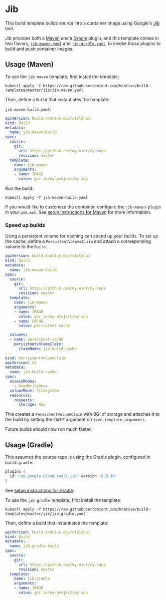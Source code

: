 # Jib

This build template builds source into a container image using Google's
[Jib](https://github.com/GoogleContainerTools/jib) tool.

Jib provides both a
[Maven](https://github.com/GoogleContainerTools/jib/tree/master/jib-maven-plugin)
and a
[Gradle](https://github.com/GoogleContainerTools/jib/tree/master/jib-gradle-plugin)
plugin, and this template comes in two flavors,
[`jib-maven.yaml`](./jib-maven.yaml) and [`jib-gradle.yaml`](./jib-gradle.yaml),
to invoke those plugins to build and push container images.

## Usage (Maven)

To use the `jib-maven` template, first install the template:

```shell
kubectl apply -f https://raw.githubusercontent.com/knative/build-templates/master/jib/jib-maven.yaml
```

Then, define a `Build` that instantiates the template:

`jib-maven-build.yaml`:
```yaml
apiVersion: build.knative.dev/v1alpha1
kind: Build
metadata:
  name: jib-maven-build
spec:
  source:
    git:
      url: https://github.com/my-user/my-repo
      revision: master
  template:
    name: jib-maven
    arguments:
    - name: IMAGE
      value: gcr.io/my-project/my-app
```

Run the build:

```shell
kubectl apply -f jib-maven-build.yaml
```

If you would like to customize the container, configure the `jib-maven-plugin` in your `pom.xml`. 
See [setup instructions for Maven](https://github.com/GoogleContainerTools/jib/tree/master/jib-maven-plugin#setup) for more information.

### Speed up builds

Using a persistent volume for caching can speed up your builds. To set up the cache, define a `PersistentVolumeClaim` and attach a corresponding volume to the `Build`:

```yaml
apiVersion: build.knative.dev/v1alpha1
kind: Build
metadata:
  name: jib-maven-build
spec:
  source:
    git:
      url: https://github.com/my-user/my-repo
      revision: master
  template:
    name: jib-maven
    arguments:
    - name: IMAGE
      value: gcr.io/my-project/my-app
    - name: CACHE
      value: persistent-cache

  volumes:
  - name: persistent-cache
    persistentVolumeClaim:
      claimName: jib-build-cache
---
kind: PersistentVolumeClaim
apiVersion: v1
metadata:
  name: jib-build-cache
spec:
  accessModes:
    - ReadWriteOnce
  volumeMode: Filesystem
  resources:
    requests:
      storage: 8Gi
```

This creates a `PersistentVolumeClaim` with 8Gi of storage and attaches it to the build by setting the `CACHE` argument on `spec.template.arguments`.

Future builds should now run much faster.

## Usage (Gradle)

This assumes the source repo is using the Gradle plugin, configured in
`build.gradle`:

```groovy
plugins {
  id 'com.google.cloud.tools.jib' version '0.9.10'
}
```

See [setup instructions for
Gradle](https://github.com/GoogleContainerTools/jib/tree/master/jib-gradle-plugin#setup).

To use the `jib-gradle` template, first install the template:

```shell
kubectl apply -f https://raw.githubusercontent.com/knative/build-templates/master/jib/jib-gradle.yaml
```

Then, define a build that instantiates the template:

```yaml
apiVersion: build.knative.dev/v1alpha1
kind: Build
metadata:
  name: jib-gradle-build
spec:
  source:
    git:
      url: https://github.com/my-user/my-repo
      revision: master
  template:
    name: jib-gradle
    arguments:
    - name: IMAGE
      value: gcr.io/my-project/my-app
```
